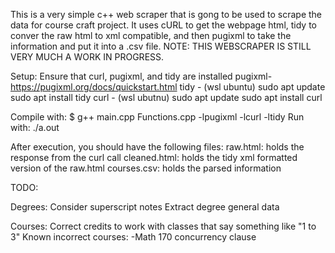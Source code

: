 This is a very simple c++ web scraper that is gong to be used to scrape the data for course craft project.
It uses cURL to get the webpage html, tidy to conver the raw html to xml compatible, and then pugixml to take the information and put it into a .csv file.
NOTE: THIS WEBSCRAPER IS STILL VERY MUCH A WORK IN PROGRESS.

Setup:
Ensure that curl, pugixml, and tidy are installed
pugixml- https://pugixml.org/docs/quickstart.html
tidy - (wsl ubuntu) sudo apt update
sudo apt install tidy
curl - (wsl ubutnu) sudo apt update
sudo apt install curl

Compile with: $ g++ main.cpp Functions.cpp -lpugixml -lcurl -ltidy
Run with: ./a.out

After execution, you should have the following files:
raw.html: holds the response from the curl call
cleaned.html: holds the tidy xml formatted version of the raw.html
courses.csv: holds the parsed information

TODO:

Degrees:
Consider superscript notes
Extract degree general data

Courses:
Correct credits to work with classes that say something like "1 to 3"
Known incorrect courses:
-Math 170 concurrency clause
